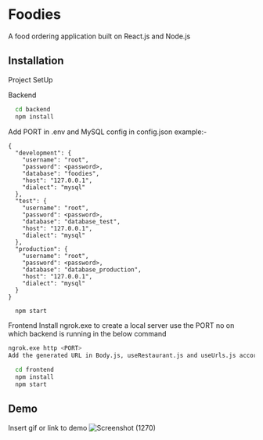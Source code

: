 # Foodies

A food ordering application built on React.js and Node.js

## Installation

Project SetUp

Backend

```bash
  cd backend
  npm install
```

Add PORT in .env and MySQL config in config.json
example:-

```
{
  "development": {
    "username": "root",
    "password": <password>,
    "database": "foodies",
    "host": "127.0.0.1",
    "dialect": "mysql"
  },
  "test": {
    "username": "root",
    "password": <password>,
    "database": "database_test",
    "host": "127.0.0.1",
    "dialect": "mysql"
  },
  "production": {
    "username": "root",
    "password": <password>,
    "database": "database_production",
    "host": "127.0.0.1",
    "dialect": "mysql"
  }
}
```

```bash
  npm start
```

Frontend
Install ngrok.exe to create a local server
use the PORT no on which backend is running in the below command

```bash
ngrok.exe http <PORT>
Add the generated URL in Body.js, useRestaurant.js and useUrls.js accordingly
```

```bash
  cd frontend
  npm install
  npm start
```

## Demo

Insert gif or link to demo
![Screenshot (1270)](https://github.com/abhishek-maverick/foodies/assets/105659165/65d8299f-d5f7-431a-961f-c48eda076478)
